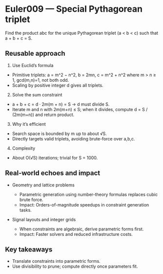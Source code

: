 # Euler009 — Special Pythagorean triplet

Find the product abc for the unique Pythagorean triplet (a < b < c) such that a + b + c = S.

## Reusable approach

1) Use Euclid’s formula
- Primitive triplets: a = m^2 − n^2, b = 2mn, c = m^2 + n^2 where m > n ≥ 1, gcd(m,n)=1, not both odd.
- Scaling by positive integer d gives all triplets.

2) Solve the sum constraint
- a + b + c = d · 2m(m + n) = S → d must divide S.
- Iterate m and n with 2m(m+n) ≤ S; when it divides, compute d = S / (2m(m+n)) and return product.

3) Why it’s efficient
- Search space is bounded by m up to about √S.
- Directly targets valid triplets, avoiding brute-force over a,b,c.

4) Complexity
- About O(√S) iterations; trivial for S = 1000.

## Real-world echoes and impact

- Geometry and lattice problems
  - Parametric generation using number-theory formulas replaces cubic brute force.
  - Impact: Orders-of-magnitude speedups in constraint generation tasks.

- Signal layouts and integer grids
  - When constraints are algebraic, derive parametric forms first.
  - Impact: Faster solvers and reduced infrastructure costs.

## Key takeaways
- Translate constraints into parametric forms.
- Use divisibility to prune; compute directly once parameters fit.
